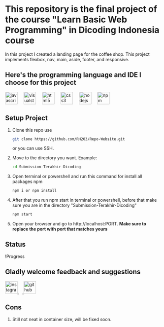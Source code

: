 # This repository is the final project of the course "Learn Basic Web Programming" in Dicoding Indonesia course

In this project I created a landing page for the coffee shop. This project implements flexbox, nav, main, aside, footer, and responsive.

## Here's the programming language and IDE I choose for this project
<div align="left">
  <img src="https://cdn.jsdelivr.net/gh/devicons/devicon/icons/javascript/javascript-original.svg" height="40" alt="javascript logo"  />
  <img width="12" />
  <img src="https://cdn.jsdelivr.net/gh/devicons/devicon/icons/visualstudio/visualstudio-plain.svg" height="40" alt="visualstudio logo"  />
  <img width="12" />
  <img src="https://cdn.jsdelivr.net/gh/devicons/devicon/icons/html5/html5-original.svg" height="40" alt="html5 logo"  />
  <img width="12" />
  <img src="https://cdn.jsdelivr.net/gh/devicons/devicon/icons/css3/css3-original.svg" height="40" alt="css3 logo"  />
  <img width="12" />
  <img src="https://cdn.jsdelivr.net/gh/devicons/devicon/icons/nodejs/nodejs-original.svg" height="40" alt="nodejs logo"  />
  <img width="12" />
  <img src="https://cdn.jsdelivr.net/gh/devicons/devicon/icons/npm/npm-original-wordmark.svg" height="40" alt="npm logo"  />
</div>

## Setup Project
1. Clone this repo use 

    ```bash
    git clone https://github.com/RH203/Repo-Website.git
    ```

    or you can use SSH.
2. Move to the directory you want. Example: 

    ```bash
    cd Submission-Terakhir-Dicoding
    ```

3. Open terminal or powershell and run this command for install all packages npm

    ```bash
    npm i or npm install
    ```

4. After that you run npm start in terminal or powershell, before that make sure you are in the directory "Submission-Terakhir-Dicoding"

    ```bash
    npm start
    ```

5. Open your browser and go to http://localhost:PORT. **Make sure to replace the port with port that matches yours**

## Status
!Progress

## Gladly welcome feedback and suggestions 
<div align="left">
  <a href="https://www.instagram.com/raihan.nnn/?hl=en">
  <img src="https://cdn.simpleicons.org/instagram/E4405F" height="40" alt="instagram logo"  />
  </a>
  <a href="https://github.com/RH203">
  <img width="12" />
  <img src="https://skillicons.dev/icons?i=github" height="40" alt="github logo"  />
  </a>
</div>

## Cons
1. Still not neat in container size, will be fixed soon.
